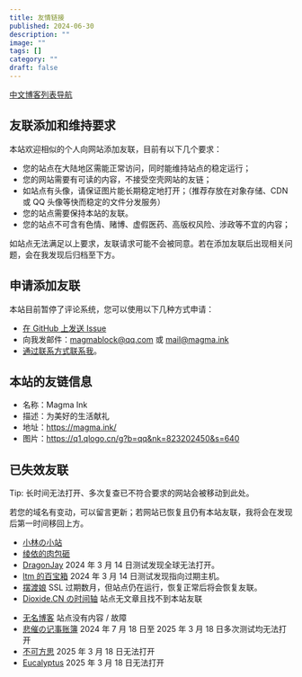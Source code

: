 ```yaml
---
title: 友情链接
published: 2024-06-30
description: ""
image: ""
tags: []
category: ""
draft: false
---
```


[中文博客列表导航](https://zhblogs.ohyee.cc/)

## 友联添加和维持要求

本站欢迎相似的个人向网站添加友联，目前有以下几个要求：

- 您的站点在大陆地区需能正常访问，同时能维持站点的稳定运行；
- 您的网站需要有可读的内容，不接受空壳网站的友链；
- 如站点有头像，请保证图片能长期稳定地打开；（推荐存放在对象存储、CDN 或 QQ 头像等快而稳定的文件分发服务）
- 您的站点需要保持本站的友联。
- 您的站点不可含有色情、赌博、虚假医药、高版权风险、涉政等不宜的内容；

如站点无法满足以上要求，友联请求可能不会被同意。若在添加友联后出现相关问题，会在我发现后归档至下方。

## 申请添加友联

本站目前暂停了评论系统，您可以使用以下几种方式申请：

- [在 GitHub 上发送 Issue](https://github.com/MagmaBlock/magma-ink/issues/new/choose)
- 向我发邮件：[magmablock@qq.com](mailto:magmablock@qq.com) 或 [mail@magma.ink](mailto:mail@magma.ink)
- [通过联系方式联系我](/contact)。

## 本站的友链信息

- 名称：Magma Ink
- 描述：为美好的生活献礼
- 地址：https://magma.ink/
- 图片：https://q1.qlogo.cn/g?b=qq&nk=823202450&s=640

## 已失效友联

Tip: 长时间无法打开、多次复查已不符合要求的网站会被移动到此处。

若您的域名有变动，可以留言更新；若网站已恢复且仍有本站友联，我将会在发现后第一时间移回上方。

- [小林の小站](https://dylanlynn.top/)
- [绫依的肉包砸](https://www.dreamchaser-luzeyu.info/)
- [DragonJay](https://blog.furrysp.top/) 2024 年 3 月 14 日测试发现全球无法打开。
- [ltm 的百宝箱](https://ltm.ink/) 2024 年 3 月 14 日测试发现指向过期主机。
- [摆渡娘](https://www.baiduniang.com/) SSL 过期数月，但站点仍在运行，恢复正常后将会恢复友联。
- [Dioxide.CN の时间轴](https://dioxide-cn.ink) 站点无文章且找不到本站友联
<!-- - [CasecoRI](https://www.casecori.top/) 找不到本站友联 -->
- [无名博客](https://wuminboke.site/) 站点没有内容 / 故障
- [悲催の记事账簿](https://blog.awsl.love/) 2024 年 7 月 18 日至 2025 年 3 月 18 日多次测试均无法打开
- [不可方思](https://irr.ink/) 2025 年 3 月 18 日无法打开
- [Eucalyptus](https://www.limingliang.top) 2025 年 3 月 18 日无法打开
